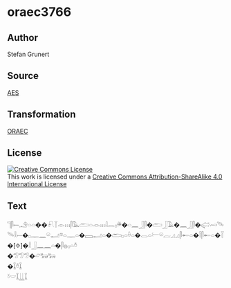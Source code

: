 # oraec3766

## Author

Stefan Grunert

## Source

[AES](https://github.com/simondschweitzer/aes)

## Transformation

[ORAEC](https://oraec.github.io/)

## License

<a rel="license" href="http://creativecommons.org/licenses/by-sa/4.0/"><img alt="Creative Commons License" style="border-width:0" src="https://i.creativecommons.org/l/by-sa/4.0/88x31.png" /></a><br />This work is licensed under a <a rel="license" href="http://creativecommons.org/licenses/by-sa/4.0/">Creative Commons Attribution-ShareAlike 4.0 International License</a>

## Text

𓊹𓋴𓍿𓈒𓄂𓏏𓏏��𓍯𓇅𓁹𓏥𓋴𓅓𓂧𓏏𓁹𓏥𓇋𓂋𓊪𓏉�𓏏𓈖𓃀𓋴�𓂧𓃀𓄿�𓈖𓃀𓋴�𓅾𓄗𓄯𓄯𓎛𓍿�𓊪𓊃𓈖𓏖𓂝𓎼𓏏𓊃𓏏�𓈙𓂝𓏏�𓂧𓊪𓏏𓏐𓏏�𓂋𓏏𓍕𓏖𓐛𓈎𓈎𓋴𓄡𓏏�𓌉𓋴𓄡𓏏�𓇅�[⯑]�𓎛𓃀𓈖𓈖𓏏�𓋴𓐍𓊪𓏏𓏊<br>
�𓅿𓅿𓅿�𓃿𓃒𓃒<br>
�𓆼𓏊𓆼<br>
𓍱𓎟𓆼𓋲𓆼<br>
